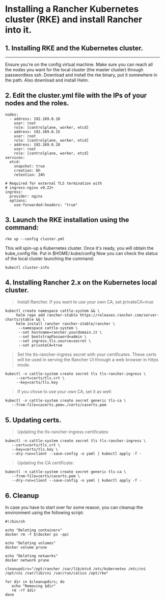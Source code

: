 # Installing a Rancher Kubernetes cluster (RKE) and install Rancher into it.

## 1. Installing RKE and the Kubernetes cluster.
---------------------------------------------
Ensure you're on the config virtual machine. Make sure you can reach all the nodes you want for the local cluster (the master cluster)
through passwordless ssh. Download and install the rke binary, put it somewhere in the path. Also download and install Helm.

## 2. Edit the cluster.yml file with the IPs of your nodes and the roles.

    nodes:
      - address: 192.169.0.10
        user: root
        role: [controlplane, worker, etcd]
      - address: 192.169.0.15
        user: root
        role: [controlplane, worker, etcd]
      - address: 192.169.0.20
        user: root
        role: [controlplane, worker, etcd]
    services:
      etcd:
        snapshot: true
        creation: 6h
        retention: 24h

    # Required for external TLS termination with
    # ingress-nginx v0.22+
    ingress:
      provider: nginx
      options:
        use-forwarded-headers: "true"

## 3. Launch the RKE installation using the command:
   
    rke up --config cluster.yml

This will spin-up a Kubernetes cluster. Once it's ready, you will obtain the kube_config file. Put in $HOME/.kube/config
Now you can check the status of the local cluster launching the command:

    kubectl cluster-info

## 4. Installing Rancher 2.x on the Kubernetes local cluster.

> Install Rancher. If you want to use your own CA, set privateCA=true 

    kubectl create namespace cattle-system && \
	     helm repo add rancher-stable https://releases.rancher.com/server-charts/stable && \
	     helm install rancher rancher-stable/rancher \
  	      --namespace cattle-system \
  	      --set hostname=rancher.yourdomain.it \
  	      --set bootstrapPassword=admin \
  	      --set ingress.tls.source=secret \
  	      --set privateCA=true

> Set the tls-rancher-ingress secret with your certificates. These certs will be used in serving the Rancher UI through a web browser in https mode.

    kubectl -n cattle-system create secret tls tls-rancher-ingress \
	     --cert=certs/tls.crt \
	     --key=certs/tls.key

> If you chose to use your own CA, set it as well:

    kubectl -n cattle-system create secret generic tls-ca \
       --from-file=cacerts.pem=./certs/cacerts.pem

## 5. Updating certs.

> Updating the tls-rancher-ingress certificates:

    kubectl -n cattle-system create secret tls tls-rancher-ingress \
       --cert=certs/tls.crt \
       --key=certs/tls.key \
       --dry-run=client --save-config -o yaml | kubectl apply -f -

> Updating the CA certificate:

    kubectl -n cattle-system create secret generic tls-ca \
       --from-file=certs/cacerts.pem \
       --dry-run=client --save-config -o yaml | kubectl apply -f -

## 6. Cleanup
In case you have to start over for some reason, you can cleanup the environment using the following script:

    #!/bin/sh

    echo "Deleting containers"
    docker rm -f $(docker ps -qa)

    echo "Deleting volumes"
    docker volume prune

    echo "Deleting networks"
    docker network prune

    cleanupdirs="/opt/rancher /var/lib/etcd /etc/kubernetes /etc/cni /opt/cni /var/lib/cni /var/run/calico /opt/rke"

    for dir in $cleanupdirs; do
       echo "Removing $dir"
       rm -rf $dir
    done
